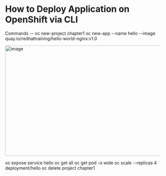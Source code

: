 # How to Deploy Application on OpenShift via CLI 

Commands --
oc new-project chapter1
oc new-app --name hello --image quay.io/redhattraining/hello-world-nginx:v1.0

<img width="832" height="357" alt="image" src="https://github.com/user-attachments/assets/b4bdde73-9e90-4edc-82a8-d2aaaa19c748" />



oc expose service hello
oc get all
oc get pod -o wide
oc scale --replicas 4 deployment/hello
oc delete project chapter1



